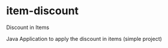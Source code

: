 # item-discount
Discount in Items

Java Application to apply the discount in items (simple project)

